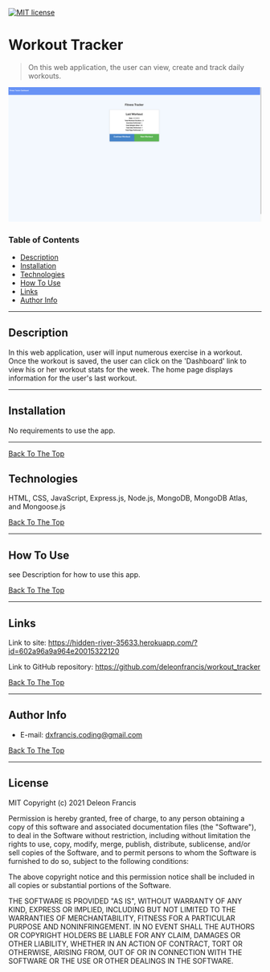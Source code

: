 [![MIT license](https://img.shields.io/badge/License-MIT-blue.svg)](https://lbesson.mit-license.org/)
# Workout Tracker

> On this web application, the user can view, create and track daily workouts.

![](public/images/wt_home.png)

### Table of Contents

- [Description](#description)
- [Installation](#installation)
- [Technologies](#technologies)
- [How To Use](#how-to-use)
- [Links](#links)
- [Author Info](#author-info)

---

## Description
In this web application, user will input numerous  exercise in a workout. Once the workout is saved, the user can click on the 'Dashboard' link to view his or her workout stats for the week. The home page displays information for the user's last workout. 

---

## Installation
No requirements to use the app. 

---
[Back To The Top](#read-me-template)

## Technologies
HTML, CSS, JavaScript, Express.js, Node.js, MongoDB, MongoDB Atlas, and Mongoose.js

[Back To The Top](#read-me-template)

---

## How To Use
see Description for how to use this app.
   
   [Back To The Top](#read-me-template)
   
---

## Links

Link to site:
https://hidden-river-35633.herokuapp.com/?id=602a96a9a964e20015322120

Link to GitHub repository:
https://github.com/deleonfrancis/workout_tracker

[Back To The Top](#read-me-template)

---

## Author Info

- E-mail: dxfrancis.coding@gmail.com

[Back To The Top](#read-me-template)

---

## License

MIT
Copyright (c) 2021 Deleon Francis

Permission is hereby granted, free of charge, to any person obtaining a copy
of this software and associated documentation files (the "Software"), to deal
in the Software without restriction, including without limitation the rights
to use, copy, modify, merge, publish, distribute, sublicense, and/or sell
copies of the Software, and to permit persons to whom the Software is
furnished to do so, subject to the following conditions:

The above copyright notice and this permission notice shall be included in all
copies or substantial portions of the Software.

THE SOFTWARE IS PROVIDED "AS IS", WITHOUT WARRANTY OF ANY KIND, EXPRESS OR
IMPLIED, INCLUDING BUT NOT LIMITED TO THE WARRANTIES OF MERCHANTABILITY,
FITNESS FOR A PARTICULAR PURPOSE AND NONINFRINGEMENT. IN NO EVENT SHALL THE
AUTHORS OR COPYRIGHT HOLDERS BE LIABLE FOR ANY CLAIM, DAMAGES OR OTHER
LIABILITY, WHETHER IN AN ACTION OF CONTRACT, TORT OR OTHERWISE, ARISING FROM,
OUT OF OR IN CONNECTION WITH THE SOFTWARE OR THE USE OR OTHER DEALINGS IN THE
SOFTWARE.

